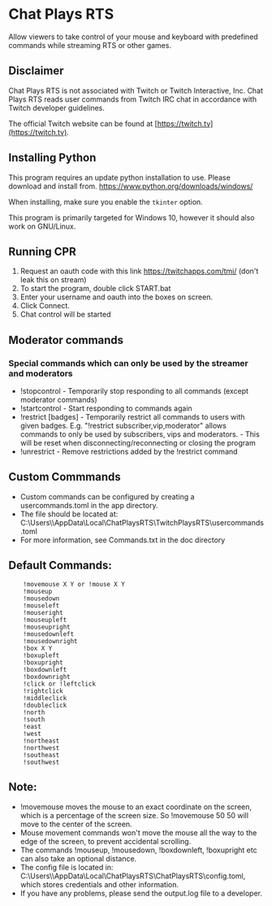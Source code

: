 # Chat Plays RTS

Allow viewers to take control of your mouse and keyboard with predefined commands while streaming RTS or other games.

## Disclaimer

Chat Plays RTS is not associated with Twitch or Twitch Interactive, Inc. Chat Plays RTS reads user commands from Twitch IRC chat in accordance with Twitch developer guidelines.

The official Twitch website can be found at [https://twitch.tv](https://twitch.tv).

## Installing Python

This program requires an update python installation to use. Please download and install from. https://www.python.org/downloads/windows/

When installing, make sure you enable the `tkinter` option.

This program is primarily targeted for Windows 10, however it should also work on GNU/Linux.

## Running CPR

1. Request an oauth code with this link https://twitchapps.com/tmi/ (don't leak this on stream)
2. To start the program, double click START.bat
3. Enter your username and oauth into the boxes on screen.
4. Click Connect.
4. Chat control will be started

## Moderator commands

### Special commands which can only be used by the streamer and moderators
* !stopcontrol
        - Temporarily stop responding to all commands (except moderator commands)
* !startcontrol
        - Start responding to commands again
* !restrict [badges]
        - Temporarily restrict all commands to users with given badges. E.g.
          "!restrict subscriber,vip,moderator" allows commands to only be used by subscribers, vips and moderators.
        - This will be reset when disconnecting/reconnecting or closing
          the program
* !unrestrict
        - Remove restrictions added by the !restrict command

## Custom Commmands

* Custom commands can be configured by creating a usercommands.toml in the app directory.
* The file should be located at: C:\Users\\<username>\AppData\Local\ChatPlaysRTS\TwitchPlaysRTS\usercommands.toml
* For more information, see Commands.txt in the doc directory

## Default Commands:

        !movemouse X Y or !mouse X Y
        !mouseup
        !mousedown
        !mouseleft
        !mouseright
        !mouseupleft
        !mouseupright
        !mousedownleft
        !mousedownright
        !box X Y
        !boxupleft
        !boxupright
        !boxdownleft
        !boxdownright
        !click or !leftclick
        !rightclick
        !middleclick
        !doubleclick
        !north
        !south
        !east
        !west
        !northeast
        !northwest
        !southeast
        !southwest

## Note:
* !movemouse moves the mouse to an exact coordinate on the screen, which is a percentage of the screen size. So !movemouse 50 50 will move to the center of the screen.
* Mouse movement commands won't move the mouse all the way to the edge of the screen, to prevent accidental scrolling.
* The commands !mouseup, !mousedown, !boxdownleft, !boxupright etc can also take an optional distance.
* The config file is located in: C:\Users\\<username>\AppData\Local\ChatPlaysRTS\ChatPlaysRTS\config.toml, which stores credentials and other information.
* If you have any problems, please send the output.log file to a developer.
